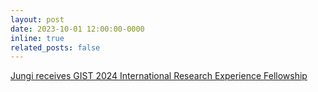 ```yaml
---
layout: post
date: 2023-10-01 12:00:00-0000
inline: true
related_posts: false
---
```


[Jungi receives GIST 2024 International Research Experience Fellowship](https://me.gist.ac.kr/prog/bbsArticle/BBSMSTR_000000000334/B000000083361Xj3uX0i/view.do)
 
